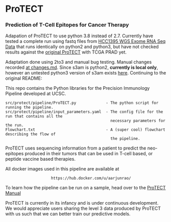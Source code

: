 # ProTECT
### **Pr**ediction **o**f **T**-Cell **E**pitopes for **C**ancer **T**herapy

Adapation of ProTECT to use python 3.8 instead of 2.7. Currently have tested a complete run using fastq files from [HCC1395 WGS Exome RNA Seq Data](https://github.com/genome/gms/wiki/HCC1395-WGS-Exome-RNA-Seq-Data) that runs identically on python2 and python3, but have not checked results against the [original ProTECT](https://github.com/BD2KGenomics/protect) with TCGA PRAD yet. 

Adaptation done using 2to3 and manual bug testing. Manual changes recorded [at changes.md](https://github.com/Dranion/protect/blob/master/changes.md). Since s3am is python2, **currently is local only**, however an untested python3 version of s3am exists [here](https://github.com/Dranion/bd2k-extras/tree/main). Continuing to the original README: 

This repo contains the Python libraries for the Precision Immunology Pipeline developed at UCSC.

    src/protect/pipeline/ProTECT.py             - The python script for running the pipeline.
    src/protect/pipeline/input_parameters.yaml  - The config file for the run that contains all the
                                                  necessary parameters for the run.
    Flowchart.txt                               - A (super cool) flowchart describing the flow of
                                                  the pipeline.


ProTECT uses sequencing information from a patient to predict the neo-epitopes produced in their
tumors that can be used in T-cell based, or peptide vaccine based therapies.

All docker images used in this pipeline are available at

                        https://hub.docker.com/u/aarjunrao/


To learn how the pipeline can be run on a sample, head over to the [ProTECT Manual](
https://github.com/Dranion/protect/blob/master/MANUAL.md)

ProTECT is currently in its infancy and is under continuous development.  We would appreciate users sharing the level 3 data produced by ProTECT with us such that we can better train our predictive models.
